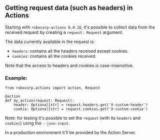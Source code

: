 ## Getting request data (such as headers) in Actions

Starting with `robocorp-actions 0.0.10`, it's possible to collect data from the
received request by creating a `request: Request` argument.

The data currently available in the request is:

- `headers`: contains all the headers received except cookies.
- `cookies`: contains all the cookies received.

Note that the access to headers and cookies is case-insensitive.

### Example:

```
from robocorp.actions import action, Request

@action
def my_action(request: Request):
    header: Optional[str] = request.headers.get('X-custom-header')
    cookie: Optional[str] = request.cookies.get('X-custom-cookie')

```

Note: for testing it's possible to set the `request` (with its `headers` and `cookies`)
using the `--json-input`.

In a production environment it'll be provided by the Action Server.